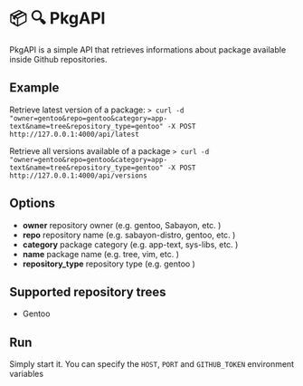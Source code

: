 # :package: :mag: PkgAPI

PkgAPI is a simple API that retrieves informations about package available inside Github repositories.

## Example

Retrieve latest version of a package:
`> curl -d "owner=gentoo&repo=gentoo&category=app-text&name=tree&repository_type=gentoo" -X POST http://127.0.0.1:4000/api/latest`

Retrieve all versions available of a package
`> curl -d "owner=gentoo&repo=gentoo&category=app-text&name=tree&repository_type=gentoo" -X POST http://127.0.0.1:4000/api/versions`

## Options

- **owner** repository owner (e.g. gentoo, Sabayon, etc. )
- **repo** repository name (e.g. sabayon-distro, gentoo, etc. )
- **category** package category (e.g. app-text, sys-libs, etc. )
- **name** package name (e.g. tree, vim, etc. )
- **repository_type** repository type (e.g. gentoo )

## Supported repository trees

- Gentoo

## Run 

Simply start it. You can specify the `HOST`, `PORT` and `GITHUB_TOKEN` environment variables